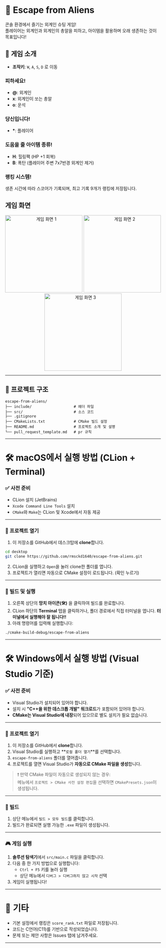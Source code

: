 # 👾 Escape from Aliens

콘솔 환경에서 즐기는 외계인 슈팅 게임!  
플레이어는 외계인과 외계인의 총알을 피하고, 아이템을 활용하며 오래 생존하는 것이 목표입니다!

## 🧩 게임 소개

- **조작키**: `W`, `A`, `S`, `D` 로 이동

### 피하세요!
- **@**: 외계인
- **x**: 외계인이 쏘는 총알
- **o**: 운석
### 당신입니다!
- **\***: 플레이어
### 도움을 줄 아이템 종류!
- **H**: 힐링팩 (HP +1 회복)
- **B**: 폭탄 (플레이어 주변 7x7반경 외계인 제거)
### 랭킹 시스템!
생존 시간에 따라 스코어가 기록되며, 최고 기록 9개가 랭킹에 저장됩니다.

## 게임 화면
<p align="center">
  <img src="https://github.com/user-attachments/assets/ec11b084-7f20-468e-af61-6ea53fdce683" alt="게임 화면 1" width="250" height="250" />
  <img src="https://github.com/user-attachments/assets/cbc8fb89-2304-4dd3-8963-3b82302fcf53" alt="게임 화면 2" width="250" height="250" />
  <img src="https://github.com/user-attachments/assets/78aa467a-58d6-4107-8680-c5f4f491b56b" alt="게임 화면 3" width="250" height="250" />
</p>


---

## 🧰 프로젝트 구조

```
escape-from-aliens/
├── include/                   # 헤더 파일
├── src/                       # 소스 코드
├── .gitignore
├── CMakeLists.txt             # CMake 빌드 설정
├── README.md                  # 프로젝트 소개 및 설명
└── pull_request_template.md   # pr 규칙
```

---

# 🛠️ macOS에서 실행 방법 (CLion + Terminal)

### ✅ 사전 준비

- CLion 설치 (JetBrains)
- `Xcode Command Line Tools` 설치
- `CMake`와 `Make`는 CLion 및 Xcode에서 자동 제공

---

### 📂 프로젝트 열기

1. 이 저장소를 GitHub에서 데스크탑에 **clone**합니다.

```bash
cd desktop
git clone https://github.com/rmsckd1640/escape-from-aliens.git
```

2. CLion을 실행하고 `Open`을 눌러 clone한 폴더를 엽니다.  
3. 프로젝트가 열리면 자동으로 CMake 설정이 로드됩니다. (확인 누르기)

---

### 🧱 빌드 및 실행

1. 오른쪽 상단의 **망치 아이콘(🛠️)** 을 클릭하여 빌드를 완료합니다.
2. CLion 하단의 **Terminal** 탭을 클릭하거나, 폴더 경로에서 직접 터미널을 엽니다. **터미널에서 실행해야 잘 됩니다!!**
3. 아래 명령어를 입력해 실행합니다:
```bash
./cmake-build-debug/escape-from-aliens
```
---

# 🛠️ Windows에서 실행 방법 (Visual Studio 기준)

### ✅ 사전 준비

- Visual Studio가 설치되어 있어야 합니다.
- 설치 시 **"C++을 위한 데스크톱 개발" 워크로드**가 포함되어 있어야 합니다.
- **CMake는 Visual Studio에 내장**되어 있으므로 별도 설치가 필요 없습니다.

---

### 📂 프로젝트 열기

1. 이 저장소를 GitHub에서 **clone**합니다.
2. Visual Studio를 실행하고 **`로컬 폴더 열기`**를 선택합니다.
3. `escape-from-aliens` 폴더를 열어줍니다.
4. 프로젝트를 열면 Visual Studio가 **자동으로 CMake 파일을 생성**합니다.

> ❗ 만약 CMake 파일이 자동으로 생성되지 않는 경우:  
> 메뉴에서 `프로젝트 > CMake 사전 설정 편집`을 선택하면 `CMakePresets.json`이 생성됩니다.

---

### 🧱 빌드

1. 상단 메뉴에서 `빌드 > 모두 빌드`를 클릭합니다.
2. 빌드가 완료되면 실행 가능한 `.exe` 파일이 생성됩니다.

---

### 🎮 게임 실행

1. **솔루션 탐색기**에서 `src/main.c` 파일을 클릭합니다.
2. 다음 중 한 가지 방법으로 실행합니다:
   - `Ctrl + F5` 키를 눌러 실행  
   - 상단 메뉴에서 `디버그 > 디버그하지 않고 시작` 선택  
3. 게임이 실행됩니다!

---

# 📝 기타

- 기본 설정에서 랭킹은 `score_rank.txt` 파일로 저장됩니다.
- 코드는 C언어(C11)를 기반으로 작성되었습니다.
- 문제 또는 제안 사항은 Issues 탭에 남겨주세요.

---
